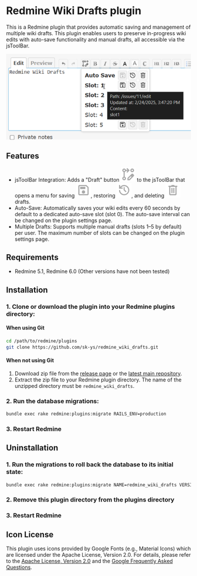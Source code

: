 # Redmine Wiki Drafts plugin
This is a Redmine plugin that provides automatic saving and management of multiple wiki drafts. This plugin enables users to preserve in-progress wiki edits with auto-save functionality and manual drafts, all accessible via the jsToolBar.

![](docs/redmine_wiki_drafts.png)

## Features
- jsToolBar Integration: Adds a "Draft" button ![](assets/images/rebase_edit_16dp_AAA_FILL0_wght400_GRAD0_opsz20.svg) to the jsToolBar that opens a menu for saving ![](assets/images/save_16dp_AAA_FILL0_wght400_GRAD0_opsz20.svg), restoring ![](assets/images/history_16dp_AAA_FILL0_wght400_GRAD0_opsz20.svg), and deleting ![](assets/images/delete_16dp_AAA_FILL0_wght400_GRAD0_opsz20.svg) drafts.
- Auto-Save: Automatically saves your wiki edits every 60 seconds by default to a dedicated auto-save slot (slot 0). The auto-save interval can be changed on the plugin settings page.
- Multiple Drafts: Supports multiple manual drafts (slots 1–5 by default) per user. The maximum number of slots can be changed on the plugin settings page.

## Requirements
- Redmine 5.1, Redmine 6.0 (Other versions have not been tested)

## Installation
### 1. Clone or download the plugin into your Redmine plugins directory:

#### When using Git
```bash
cd /path/to/redmine/plugins
git clone https://github.com/sk-ys/redmine_wiki_drafts.git
```

#### When not using Git
1. Download zip file from the [release page](https://github.com/sk-ys/redmine_wiki_drafts/releases) or the [latest main repository](https://github.com/sk-ys/redmine_wiki_drafts/archive/refs/heads/main.zip).
2. Extract the zip file to your Redmine plugin directory. The name of the unzipped directory must be `redmine_wiki_drafts`.

### 2. Run the database migrations:
```bash
bundle exec rake redmine:plugins:migrate RAILS_ENV=production
```
### 3. Restart Redmine

## Uninstallation
### 1. Run the migrations to roll back the database to its initial state:
```bash
bundle exec rake redmine:plugins:migrate NAME=redmine_wiki_drafts VERSION=0 RAILS_ENV=production
```

### 2. Remove this plugin directory from the plugins directory

### 3. Restart Redmine

## Icon License
This plugin uses icons provided by Google Fonts (e.g., Material Icons) which are licensed under the Apache License, Version 2.0. For details, please refer to the [Apache License, Version 2.0](https://www.apache.org/licenses/LICENSE-2.0) and the [Google Frequently Asked Questions](https://developers.google.com/fonts/faq).